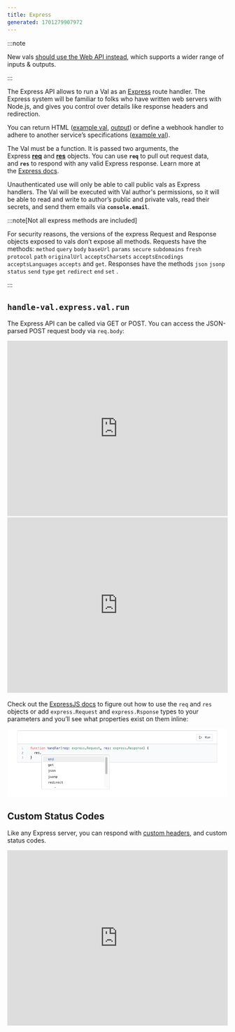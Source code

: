 ```yaml
---
title: Express
generated: 1701279907972
---
```


:::note

New vals [should use the Web API instead](../http-val), which supports a wider
range of inputs & outputs.

:::

The Express API allows to run a Val as an [Express](https://expressjs.com/)
route handler. The Express system will be familiar to folks who have written web
servers with Node.js, and gives you control over details like response headers
and redirection.

You can return HTML
([example val](https://www.val.town/v/stevekrouse.expressHTMLExample),
[output](https://api.val.town/v1/express/stevekrouse.expressHTMLExample?name=Townie))
or define a webhook handler to adhere to another service’s specifications
([example val](https://www.val.town/v/stevekrouse.handleOnboardingReferral)).

The Val must be a function. It is passed two arguments, the
Express **[req](https://expressjs.com/en/4x/api.html#req)** and **[res](https://expressjs.com/en/4x/api.html#res)** objects.
You can use **`req`** to pull out request data, and **`res`** to respond with
any valid Express response. Learn more at
the [Express docs](https://expressjs.com/en/4x/api.html).

Unauthenticated use will only be able to call public vals as Express handlers.
The Val will be executed with Val author's permissions, so it will be able to
read and write to author’s public and private vals, read their secrets, and send
them emails via **`console.email`**.

:::note[Not all express methods are included]

For security reasons, the versions of the express Request and
Response objects exposed to vals don’t expose all methods. Requests have the
methods: `method` `query` `body` `baseUrl` `params` `secure` `subdomains`
`fresh` `protocol` `path` `originalUrl` `acceptsCharsets` `acceptsEncodings`
`acceptsLanguages` `accepts` and `get`. Responses have the methods `json`
`jsonp` `status` `send` `type` `get` `redirect` `end` `set` .

:::

## `handle-val.express.val.run`

The Express API can be called via GET or POST. You can access the JSON-parsed
POST request body via `req.body`:

<div class="not-content">
  <iframe src="https://www.val.town/embed/stevekrouse.postWebhook1" width="100%" frameborder="no" style="height: 400px;">
    &#x20;
  </iframe>
</div>

<div class="not-content">
  <iframe src="https://www.val.town/embed/stevekrouse.postWebhookTest1" width="100%" frameborder="no" style="height: 400px;">
    &#x20;
  </iframe>
</div>

Check out the [ExpressJS docs](http://expressjs.com/) to figure out how to use
the `req` and `res` objects or add `express.Request` and `express.Rsponse` types
to your parameters and you’ll see what properties exist on them inline:

![Screenshot 2023-03-14 at 3.29.23 PM.png](./express/screenshot_2023-03-14_at_32923_pm.png)

## Custom Status Codes

Like any Express server, you can respond with
[custom headers](https://expressjs.com/en/api.html#res.set), and custom status
codes.

<div class="not-content">
  <iframe src="https://www.val.town/embed/vtdocs.customStatusCode" width="100%" frameborder="no" style="height: 400px;">
    &#x20;
  </iframe>
</div>

